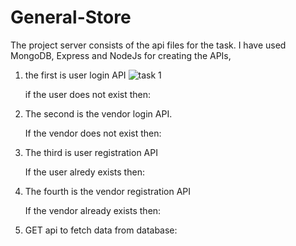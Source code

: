 # General-Store
The project server consists of the api files for the task.
I have used MongoDB, Express and NodeJs for creating the APIs, 
1. the first is user login API
    ![task 1](https://user-images.githubusercontent.com/55585692/90775681-c0b38e80-e316-11ea-936e-3d2c4924810b.png)
    
    if the user does not exist then:


2. The second is the vendor login API.

    If the vendor does not exist then:


3. The third is user registration API

    If the user alredy exists then:

4. The fourth is the vendor registration API


    If the vendor already exists then:

5. GET api to fetch data from database:
